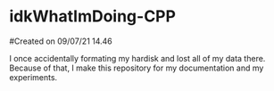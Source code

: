 # idkWhatImDoing-CPP
#Created on 09/07/21 14.46

I once accidentally formating my hardisk and lost all of my data there. Because of that, I make this repository for my documentation and my experiments.
